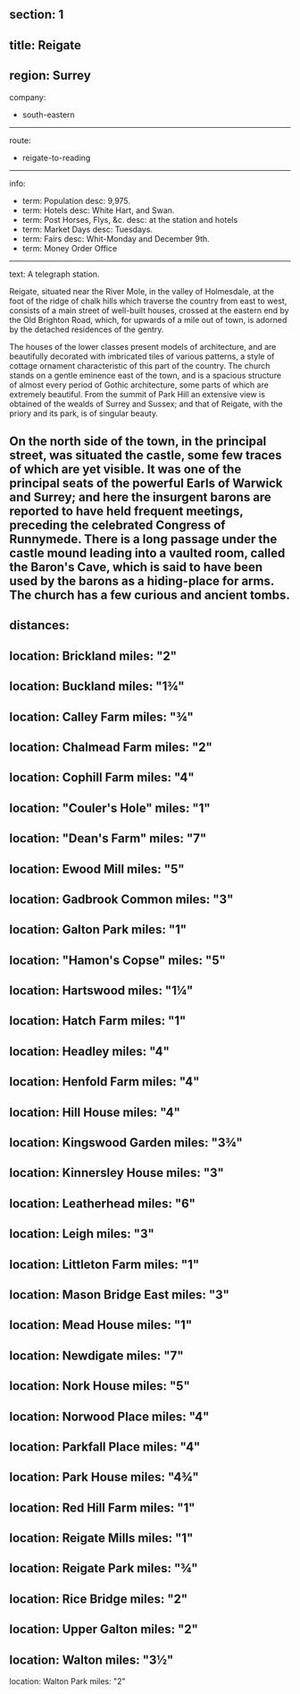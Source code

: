 section: 1
----
title: Reigate
----
region: Surrey
----
company:
- south-eastern
----
route:
- reigate-to-reading
----
info:
- term: Population
  desc: 9,975.
- term: Hotels
  desc: White Hart, and Swan.
- term: Post Horses, Flys, &c.
  desc: at the station and hotels
- term: Market Days
  desc: Tuesdays.
- term: Fairs
  desc: Whit-Monday and December 9th.
- term: Money Order Office
----
text: A telegraph station.

Reigate, situated near the River Mole, in the valley of Holmesdale, at the foot of the ridge of chalk hills which traverse the country from east to west, consists of a main street of well-built houses, crossed at the eastern end by the Old Brighton Road, which, for upwards of a mile out of town, is adorned by the detached residences of the gentry.

The houses of the lower classes present models of architecture, and are beautifully decorated with imbricated tiles of various patterns, a style of cottage ornament characteristic of this part of the country. The church stands on a gentle eminence east of the town, and is a spacious structure of almost every period of Gothic architecture, some parts of which are extremely beautiful. From the summit of Park Hill an extensive view is obtained of the wealds of Surrey and Sussex; and that of Reigate, with the priory and its park, is of singular beauty.

On the north side of the town, in the principal street, was situated the castle, some few traces of which are yet visible. It was one of the principal seats of the powerful Earls of Warwick and Surrey; and here the insurgent barons are reported to have held frequent meetings, preceding the celebrated Congress of Runnymede. There is a long passage under the castle mound leading into a vaulted room, called the Baron's Cave, which is said to have been used by the barons as a hiding-place for arms. The church has a few curious and ancient tombs.
----
distances:
-
  location: Brickland
  miles: "2"
-
  location: Buckland
  miles: "1¾"
-
  location: Calley Farm
  miles: "¾"
-
  location: Chalmead Farm
  miles: "2"
-
  location: Cophill Farm
  miles: "4"
-
  location: "Couler's Hole"
  miles: "1"
-
  location: "Dean's Farm"
  miles: "7"
-
  location: Ewood Mill
  miles: "5"
-
  location: Gadbrook Common
  miles: "3"
-
  location: Galton Park
  miles: "1"
-
  location: "Hamon's Copse"
  miles: "5"
-
  location: Hartswood
  miles: "1¼"
-
  location: Hatch Farm
  miles: "1"
-
  location: Headley
  miles: "4"
-
  location: Henfold Farm
  miles: "4"
-
  location: Hill House
  miles: "4"
-
  location: Kingswood Garden
  miles: "3¾"
-
  location: Kinnersley House
  miles: "3"
-
  location: Leatherhead
  miles: "6"
-
  location: Leigh
  miles: "3"
-
  location: Littleton Farm
  miles: "1"
-
  location: Mason Bridge East
  miles: "3"
-
  location: Mead House
  miles: "1"
-
  location: Newdigate
  miles: "7"
-
  location: Nork House
  miles: "5"
-
  location: Norwood Place
  miles: "4"
-
  location: Parkfall Place
  miles: "4"
-
  location: Park House
  miles: "4¾"
-
  location: Red Hill Farm
  miles: "1"
-
  location: Reigate Mills
  miles: "1"
-
  location: Reigate Park
  miles: "¾"
-
  location: Rice Bridge
  miles: "2"
-
  location: Upper Galton
  miles: "2"
-
  location: Walton
  miles: "3½"
-
  location: Walton Park
  miles: "2"

